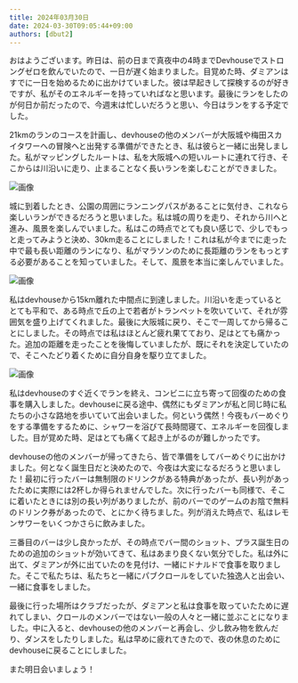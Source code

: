 ```yaml
---
title: 2024年03月30日
date: 2024-03-30T09:05:44+09:00
authors: [dbut2]
---
```

おはようございます。昨日は、前の日まで真夜中の4時までDevhouseでストロングゼロを飲んでいたので、一日が遅く始まりました。目覚めた時、ダミアンはすでに一日を始めるために出かけていました。彼は早起きして探検するのが好きですが、私がそのエネルギーを持っていればなと思います。最後にランをしたのが何日か前だったので、今週末は忙しいだろうと思い、今日はランをする予定でした。

21kmのランのコースを計画し、devhouseの他のメンバーが大阪城や梅田スカイタワーへの冒険へと出発する準備ができたとき、私は彼らと一緒に出発しました。私がマッピングしたルートは、私を大阪城への短いルートに連れて行き、そこからは川沿いに走り、止まることなく長いランを楽しむことができました。

![画像](https://github.com/devhou-se/www-jp/assets/61171623/26d7b5b6-9564-4628-b92a-668dcd281226)

城に到着したとき、公園の周囲にランニングパスがあることに気付き、これなら楽しいランができるだろうと思いました。私は城の周りを走り、それから川へと進み、風景を楽しんでいました。私はこの時点でとても良い感じで、少しでもっと走ってみようと決め、30km走ることにしました！これは私が今までに走った中で最も長い距離のランになり、私がマラソンのために長距離のランをもっとする必要があることを知っていました。そして、風景を本当に楽しんでいました。

![画像](https://github.com/devhou-se/www-jp/assets/61171623/51d0ce90-386a-41a2-a628-0c23883ae99f)

私はdevhouseから15km離れた中間点に到達しました。川沿いを走っているととても平和で、ある時点で丘の上で若者がトランペットを吹いていて、それが雰囲気を盛り上げてくれました。最後に大阪城に戻り、そこで一周してから帰ることにしました。その時点では私はほとんど疲れ果てており、足はとても痛かった。追加の距離を走ったことを後悔していましたが、既にそれを決定していたので、そこへたどり着くために自分自身を駆り立てました。

![画像](https://github.com/devhou-se/www-jp/assets/61171623/3bbd0efc-6d1e-4de1-87b6-a6651de6777c)

私はdevhouseのすぐ近くでランを終え、コンビニに立ち寄って回復のための食事を購入しました。devhouseに戻る途中、偶然にもダミアンが私と同じ時に私たちの小さな路地を歩いていて出会いました。何という偶然！今夜もバーめぐりをする準備をするために、シャワーを浴びて長時間寝て、エネルギーを回復しました。目が覚めた時、足はとても痛くて起き上がるのが難しかったです。

devhouseの他のメンバーが帰ってきたら、皆で準備をしてバーめぐりに出かけました。何となく誕生日だと決めたので、今夜は大変になるだろうと思いました！最初に行ったバーは無制限のドリンクがある特典があったが、長い列があったために実際には2杯しか得られませんでした。次に行ったバーも同様で、そこに着いたときには別の長い列がありましたが、前のバーでのゲームのお陰で無料のドリンク券があったので、とにかく待ちました。列が消えた時点で、私はレモンサワーをいくつかさらに飲みました。

三番目のバーは少し良かったが、その時点でバー間のショット、プラス誕生日のための追加のショットが効いてきて、私はあまり良くない気分でした。私は外に出て、ダミアンが外に出ていたのを見付け、一緒にドナルドで食事を取りました。そこで私たちは、私たちと一緒にパブクロールをしていた独逸人と出会い、一緒に食事をしました。

最後に行った場所はクラブだったが、ダミアンと私は食事を取っていたために遅れてしまい、クロールのメンバーではない一般の人々と一緒に並ぶことになりました。中に入ると、devhouseの他のメンバーと再会し、少し飲み物を飲んだり、ダンスをしたりしました。私は早めに疲れてきたので、夜の休息のためにdevhouseに戻ることにしました。

また明日会いましょう！